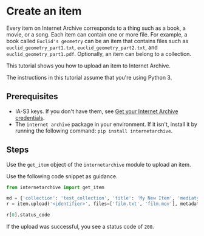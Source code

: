 # Create an item

Every item on Internet Archive corresponds to a thing such as a book, a movie, or a song. Each item can contain one or more file. For example, a book called `Euclid's geometry` can be an item that contains files such as `euclid_geometry_part1.txt`, `euclid_geometry_part2.txt`, and `euclid_geometry_part1.pdf`. Optionally, an item can belong to a collection.

This tutorial shows you how to upload an item to Internet Archive.

The instructions in this tutorial assume that you're using Python 3.

## Prerequisites 

- IA-S3 keys. If you don't have them, see [Get your Internet Archive credentials](tutorial-get-ia-credentials.md).
- The `internet archive` package in your environment. If it isn't, install it by running the following command: `pip install internetarchive`.

## Steps

Use the `get_item` object of the `internetarchive` module to upload an item.

Use the following code snippet as guidance.

```python
from internetarchive import get_item

md = {'collection': 'test_collection', 'title': 'My New Item', 'mediatype': 'movies'}
r = item.upload('<identifier>', files=['film.txt', 'film.mov'], metadata=md, access_key='YoUrAcCEssKey', secret_key='youRSECRETKEY')

r[0].status_code
```

If the upload was successful, you see a status code of `200`.

